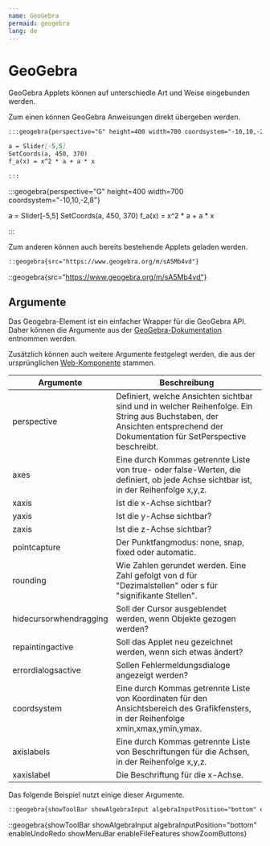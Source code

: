 ```yaml
---
name: GeoGebra
permaid: geogebra
lang: de
---
```


# GeoGebra

GeoGebra Applets können auf unterschiedle Art und Weise eingebunden werden.

Zum einen können GeoGebra Anweisungen direkt übergeben werden.

```md
:::geogebra{perspective="G" height=400 width=700 coordsystem="-10,10,-2,8"}

a = Slider[-5,5]
SetCoords(a, 450, 370)
f_a(x) = x^2 * a + a * x

:::
```

:::geogebra{perspective="G" height=400 width=700 coordsystem="-10,10,-2,8"}

a = Slider[-5,5]
SetCoords(a, 450, 370)
f_a(x) = x^2 * a + a * x

:::

Zum anderen können auch bereits bestehende Applets geladen werden.

```md
::geogebra{src="https://www.geogebra.org/m/sA5Mb4vd"}
```

::geogebra{src="https://www.geogebra.org/m/sA5Mb4vd"}

## Argumente

Das Geogebra-Element ist ein einfacher Wrapper für die GeoGebra API. Daher können die Argumente aus der [GeoGebra-Dokumentation](https://geogebra.github.io/docs/reference/en/GeoGebra_App_Parameters/) entnommen werden.

Zusätzlich können auch weitere Argumente festgelegt werden, die aus der ursprünglichen [Web-Komponente](https://somethingorotherwhatever.com/geogebra-component/reference.html) stammen.

| **Argumente**             | **Beschreibung**                                                                                              |
|---------------------------|-------------------------------------------------------------------------------------------------------------|
| perspective               | Definiert, welche Ansichten sichtbar sind und in welcher Reihenfolge. Ein String aus Buchstaben, der Ansichten entsprechend der Dokumentation für SetPerspective beschreibt. |
| axes                      | Eine durch Kommas getrennte Liste von true- oder false-Werten, die definiert, ob jede Achse sichtbar ist, in der Reihenfolge x,y,z.   |
| xaxis                     | Ist die x-Achse sichtbar?                                                                                     |
| yaxis                     | Ist die y-Achse sichtbar?                                                                                     |
| zaxis                     | Ist die z-Achse sichtbar?                                                                                     |
| pointcapture              | Der Punktfangmodus: none, snap, fixed oder automatic.                                                        |
| rounding                  | Wie Zahlen gerundet werden. Eine Zahl gefolgt von d für "Dezimalstellen" oder s für "signifikante Stellen".   |
| hidecursorwhendragging    | Soll der Cursor ausgeblendet werden, wenn Objekte gezogen werden?                                             |
| repaintingactive          | Soll das Applet neu gezeichnet werden, wenn sich etwas ändert?                                               |
| errordialogsactive        | Sollen Fehlermeldungsdialoge angezeigt werden?                                                               |
| coordsystem               | Eine durch Kommas getrennte Liste von Koordinaten für den Ansichtsbereich des Grafikfensters, in der Reihenfolge xmin,xmax,ymin,ymax. |
| axislabels                | Eine durch Kommas getrennte Liste von Beschriftungen für die Achsen, in der Reihenfolge x,y,z.               |
| xaxislabel                | Die Beschriftung für die x-Achse.                                                                            |


Das folgende Beispiel nutzt einige dieser Argumente.

```md
::geogebra{showToolBar showAlgebraInput algebraInputPosition="bottom" enableUndoRedo showMenuBar enableFileFeatures showZoomButtons}
```

::geogebra{showToolBar showAlgebraInput algebraInputPosition="bottom" enableUndoRedo showMenuBar enableFileFeatures showZoomButtons}
